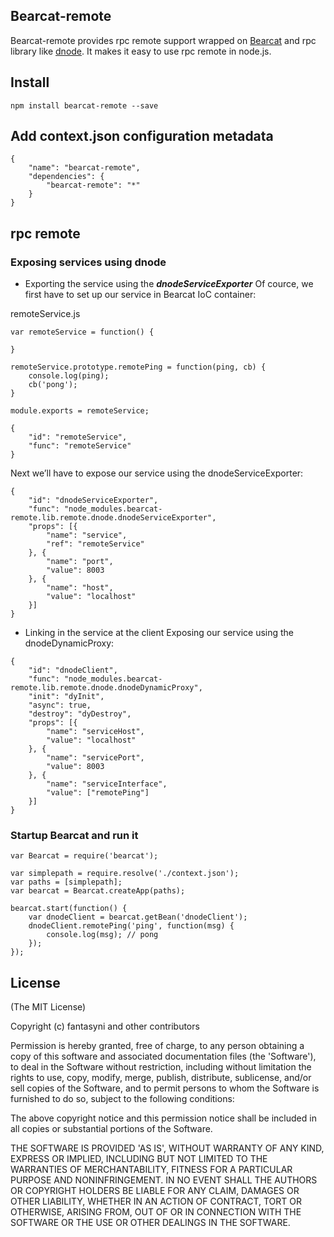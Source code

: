 ## Bearcat-remote
Bearcat-remote provides rpc remote support wrapped on [Bearcat](https://github.com/bearcatnode/bearcat) and rpc library like [dnode](https://github.com/substack/dnode). It makes it easy to use rpc remote in node.js.  

## Install

```
npm install bearcat-remote --save
```

## Add context.json configuration metadata

```
{
	"name": "bearcat-remote",
	"dependencies": {
	    "bearcat-remote": "*"
	}
}
```

## rpc remote

### Exposing services using dnode
* Exporting the service using the ***dnodeServiceExporter***
Of cource, we first have to set up our service in Bearcat IoC container:  

remoteService.js  
```
var remoteService = function() {

}

remoteService.prototype.remotePing = function(ping, cb) {
	console.log(ping);
	cb('pong');
}

module.exports = remoteService;
```

```
{
	"id": "remoteService",
	"func": "remoteService"
}
```

Next we’ll have to expose our service using the dnodeServiceExporter:  

```
{
	"id": "dnodeServiceExporter",
	"func": "node_modules.bearcat-remote.lib.remote.dnode.dnodeServiceExporter",
	"props": [{
		"name": "service",
		"ref": "remoteService"
	}, {
		"name": "port",
		"value": 8003 
	}, {
		"name": "host",
		"value": "localhost" 
	}]
}
```

* Linking in the service at the client
Exposing our service using the dnodeDynamicProxy:  

```
{
	"id": "dnodeClient",
	"func": "node_modules.bearcat-remote.lib.remote.dnode.dnodeDynamicProxy",
	"init": "dyInit",
	"async": true,
	"destroy": "dyDestroy",
	"props": [{
		"name": "serviceHost",
		"value": "localhost"
	}, {
		"name": "servicePort",
		"value": 8003
	}, {
		"name": "serviceInterface",
		"value": ["remotePing"]
	}]
}
```  

### Startup Bearcat and run it

```
var Bearcat = require('bearcat');

var simplepath = require.resolve('./context.json');
var paths = [simplepath];
var bearcat = Bearcat.createApp(paths);

bearcat.start(function() {
	var dnodeClient = bearcat.getBean('dnodeClient');
	dnodeClient.remotePing('ping', function(msg) {
		console.log(msg); // pong
	});
});
```

## License

(The MIT License)

Copyright (c) fantasyni and other contributors

Permission is hereby granted, free of charge, to any person obtaining
a copy of this software and associated documentation files (the
'Software'), to deal in the Software without restriction, including
without limitation the rights to use, copy, modify, merge, publish,
distribute, sublicense, and/or sell copies of the Software, and to
permit persons to whom the Software is furnished to do so, subject to
the following conditions:

The above copyright notice and this permission notice shall be
included in all copies or substantial portions of the Software.

THE SOFTWARE IS PROVIDED 'AS IS', WITHOUT WARRANTY OF ANY KIND,
EXPRESS OR IMPLIED, INCLUDING BUT NOT LIMITED TO THE WARRANTIES OF
MERCHANTABILITY, FITNESS FOR A PARTICULAR PURPOSE AND NONINFRINGEMENT.
IN NO EVENT SHALL THE AUTHORS OR COPYRIGHT HOLDERS BE LIABLE FOR ANY
CLAIM, DAMAGES OR OTHER LIABILITY, WHETHER IN AN ACTION OF CONTRACT,
TORT OR OTHERWISE, ARISING FROM, OUT OF OR IN CONNECTION WITH THE
SOFTWARE OR THE USE OR OTHER DEALINGS IN THE SOFTWARE.
